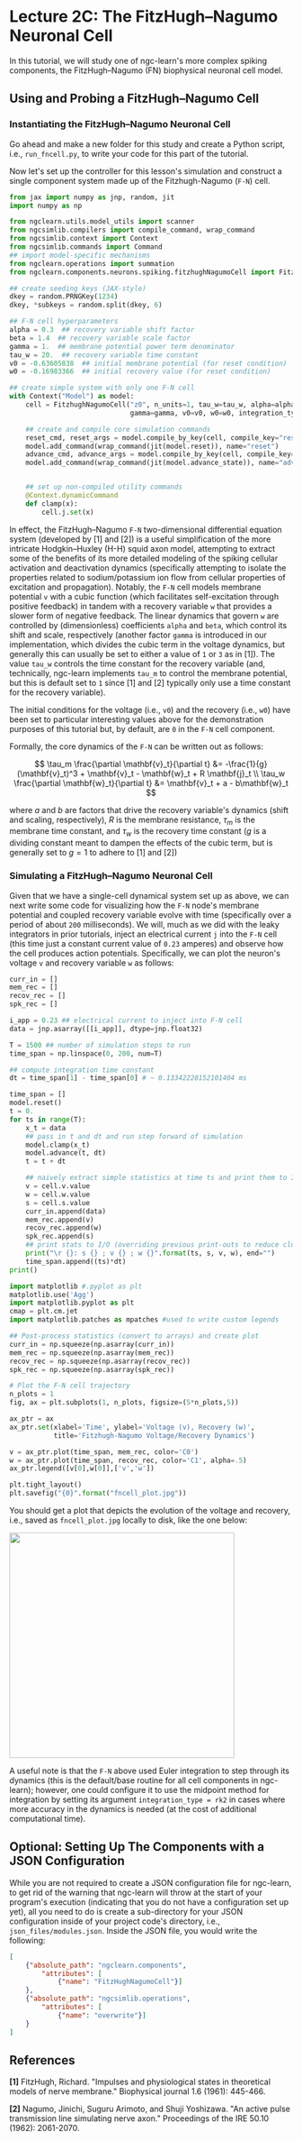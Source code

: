 # Lecture 2C: The FitzHugh–Nagumo Neuronal Cell

In this tutorial, we will study one of ngc-learn's more complex spiking components,
the FitzHugh–Nagumo (FN) biophysical neuronal cell model.

## Using and Probing a FitzHugh–Nagumo Cell

### Instantiating the FitzHugh–Nagumo Neuronal Cell

Go ahead and make a new folder for this study and create a Python script,
i.e., `run_fncell.py`, to write your code for this part of the tutorial.

Now let's set up the controller for this lesson's simulation and construct a
single component system made up of the Fitzhugh-Nagumo (`F-N`) cell.

```python
from jax import numpy as jnp, random, jit
import numpy as np

from ngclearn.utils.model_utils import scanner
from ngcsimlib.compilers import compile_command, wrap_command
from ngcsimlib.context import Context
from ngcsimlib.commands import Command
## import model-specific mechanisms
from ngclearn.operations import summation
from ngclearn.components.neurons.spiking.fitzhughNagumoCell import FitzhughNagumoCell

## create seeding keys (JAX-style)
dkey = random.PRNGKey(1234)
dkey, *subkeys = random.split(dkey, 6)

## F-N cell hyperparameters
alpha = 0.3  ## recovery variable shift factor
beta = 1.4  ## recovery variable scale factor
gamma = 1.  ## membrane potential power term denominator
tau_w = 20.  ## recovery variable time constant
v0 = -0.63605838  ## initial membrane potential (for reset condition)
w0 = -0.16983366  ## initial recovery value (for reset condition)

## create simple system with only one F-N cell
with Context("Model") as model:
    cell = FitzhughNagumoCell("z0", n_units=1, tau_w=tau_w, alpha=alpha, beta=beta,
                              gamma=gamma, v0=v0, w0=w0, integration_type="euler")

    ## create and compile core simulation commands
    reset_cmd, reset_args = model.compile_by_key(cell, compile_key="reset")
    model.add_command(wrap_command(jit(model.reset)), name="reset")
    advance_cmd, advance_args = model.compile_by_key(cell, compile_key="advance_state")
    model.add_command(wrap_command(jit(model.advance_state)), name="advance")


    ## set up non-compiled utility commands
    @Context.dynamicCommand
    def clamp(x):
        cell.j.set(x)
```

In effect, the FitzHugh–Nagumo `F-N` two-dimensional differential
equation system (developed by [1] and [2]) is
a useful simplification of the more intricate Hodgkin–Huxley (H-H) squid axon
model, attempting to extract some of the benefits of its more detailed modeling
of the spiking cellular activation and deactivation dynamics (specifically
attempting to isolate the properties related to sodium/potassium ion flow
from cellular properties of excitation and propagation). Notably, the `F-N`
cell models membrane potential `v` with a cubic function (which facilitates
self-excitation through positive feedback) in tandem with a recovery variable `w`
that provides a slower form of negative feedback. The linear dynamics that govern
`w` are controlled by (dimensionless) coefficients `alpha` and  `beta`, which
control its shift and scale, respectively (another factor `gamma` is introduced
in our implementation, which divides the cubic term in the voltage dynamics, but
generally this can usually be set to either a value of `1` or `3` as in [1]).
The value `tau_w` controls the time constant for the recovery variable (and,
technically, ngc-learn implements `tau_m` to control the membrane potential,
but this is default set to `1` since [1] and [2] typically only use a time
constant for the recovery variable).

The initial conditions for the voltage (i.e., `v0`) and the recovery (i.e., `w0`)
have been set to particular interesting values above for the demonstration
purposes of this tutorial but, by default, are `0` in the `F-N` cell component.

Formally, the core dynamics of the `F-N` can be written out as follows:

$$
\tau_m \frac{\partial \mathbf{v}_t}{\partial t} &= -\frac{1}{g}(\mathbf{v}_t)^3 + \mathbf{v}_t - \mathbf{w}_t + R \mathbf{j}_t \\
\tau_w \frac{\partial \mathbf{w}_t}{\partial t} &= \mathbf{v}_t + a - b\mathbf{w}_t
$$

where $a$ and $b$ are factors that drive the recovery variable's dynamics
(shift and scaling, respectively), $R$ is the membrane resistance, $\tau_m$ is the
membrane time constant, and $\tau_w$ is the recovery time constant ($g$ is a
dividing constant meant to dampen the effects of the cubic term, but is generally
set to $g = 1$ to adhere to [1] and [2])


### Simulating a FitzHugh–Nagumo Neuronal Cell

Given that we have a single-cell dynamical system set up as above, we can next
write some code for visualizing how the `F-N` node's membrane potential and
coupled recovery variable evolve with time (specifically over a period of about
`200` milliseconds). We will, much as we did with the leaky integrators in
prior tutorials, inject an electrical current `j` into the `F-N` cell (this time
just a constant current value of `0.23` amperes) and observe how the cell
produces action potentials.
Specifically, we can plot the neuron's voltage `v` and recovery variable `w`
as follows:

```python
curr_in = []
mem_rec = []
recov_rec = []
spk_rec = []

i_app = 0.23 ## electrical current to inject into F-N cell
data = jnp.asarray([[i_app]], dtype=jnp.float32)

T = 1500 ## number of simulation steps to run
time_span = np.linspace(0, 200, num=T)

## compute integration time constant
dt = time_span[1] - time_span[0] # ~ 0.13342228152101404 ms

time_span = []
model.reset()
t = 0.
for ts in range(T):
    x_t = data
    ## pass in t and dt and run step forward of simulation
    model.clamp(x_t)
    model.advance(t, dt)
    t = t + dt

    ## naively extract simple statistics at time ts and print them to I/O
    v = cell.v.value
    w = cell.w.value
    s = cell.s.value
    curr_in.append(data)
    mem_rec.append(v)
    recov_rec.append(w)
    spk_rec.append(s)
    ## print stats to I/O (overriding previous print-outs to reduce clutter)
    print("\r {}: s {} ; v {} ; w {}".format(ts, s, v, w), end="")
    time_span.append((ts)*dt)
print()

import matplotlib #.pyplot as plt
matplotlib.use('Agg')
import matplotlib.pyplot as plt
cmap = plt.cm.jet
import matplotlib.patches as mpatches #used to write custom legends

## Post-process statistics (convert to arrays) and create plot
curr_in = np.squeeze(np.asarray(curr_in))
mem_rec = np.squeeze(np.asarray(mem_rec))
recov_rec = np.squeeze(np.asarray(recov_rec))
spk_rec = np.squeeze(np.asarray(spk_rec))

# Plot the F-N cell trajectory
n_plots = 1
fig, ax = plt.subplots(1, n_plots, figsize=(5*n_plots,5))

ax_ptr = ax
ax_ptr.set(xlabel='Time', ylabel='Voltage (v), Recovery (w)',
           title='Fitzhugh-Nagumo Voltage/Recovery Dynamics')

v = ax_ptr.plot(time_span, mem_rec, color='C0')
w = ax_ptr.plot(time_span, recov_rec, color='C1', alpha=.5)
ax_ptr.legend([v[0],w[0]],['v','w'])

plt.tight_layout()
plt.savefig("{0}".format("fncell_plot.jpg"))
```

You should get a plot that depicts the evolution of the voltage and recovery,
i.e., saved as `fncell_plot.jpg` locally to disk, like the one below:

<img src="../../images/tutorials/neurocog/fncell_plot.jpg" width="400" />

A useful note is that the `F-N` above used Euler integration to step through its
dynamics (this is the default/base routine for all cell components in ngc-learn);
however, one could configure it to use the midpoint method for integration
by setting its argument `integration_type = rk2` in cases where more
accuracy in the dynamics is needed (at the cost of additional computational time).

## Optional: Setting Up The Components with a JSON Configuration

While you are not required to create a JSON configuration file for ngc-learn,
to get rid of the warning that ngc-learn will throw at the start of your
program's execution (indicating that you do not have a configuration set up yet),
all you need to do is create a sub-directory for your JSON configuration
inside of your project code's directory, i.e., `json_files/modules.json`.
Inside the JSON file, you would write the following:

```json
[
    {"absolute_path": "ngclearn.components",
        "attributes": [
            {"name": "FitzHughNagumoCell"}]
    },
    {"absolute_path": "ngcsimlib.operations",
        "attributes": [
            {"name": "overwrite"}]
    }
]
```

## References

<b>[1]</b> FitzHugh, Richard. "Impulses and physiological states in theoretical
models of nerve membrane." Biophysical journal 1.6 (1961): 445-466.

<b>[2]</b> Nagumo, Jinichi, Suguru Arimoto, and Shuji Yoshizawa. "An active
pulse transmission line simulating nerve axon." Proceedings of the IRE 50.10
(1962): 2061-2070.
